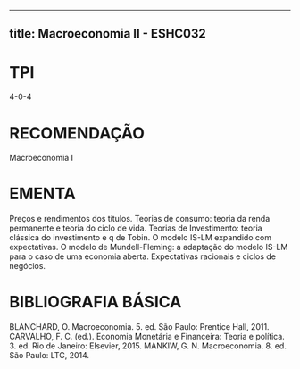 
---
title: Macroeconomia II - ESHC032 
---

# TPI

4-0-4

# RECOMENDAÇÃO

Macroeconomia I

# EMENTA

Preços e rendimentos dos títulos. Teorias de consumo: teoria da renda permanente e teoria do ciclo de vida. Teorias de Investimento: teoria clássica do investimento e q de Tobin. O modelo IS-LM expandido com expectativas. O modelo de Mundell-Fleming: a adaptação do modelo IS-LM para o caso de uma economia aberta. Expectativas racionais e ciclos de negócios.

# BIBLIOGRAFIA BÁSICA

BLANCHARD, O. Macroeconomia. 5. ed. São Paulo: Prentice Hall, 2011.
CARVALHO, F. C. (ed.). Economia Monetária e Financeira: Teoria e política. 3. ed. Rio de Janeiro: Elsevier, 2015.
MANKIW, G. N. Macroeconomia. 8. ed. São Paulo: LTC, 2014.
        
